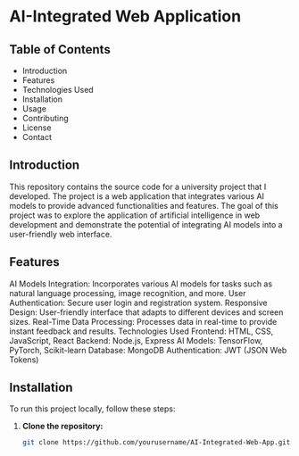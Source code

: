 # AI-Integrated Web Application

## Table of Contents

* Introduction
* Features
* Technologies Used
* Installation
* Usage
* Contributing
* License
* Contact

## Introduction
This repository contains the source code for a university project that I developed. The project is a web application that integrates various AI models to provide advanced functionalities and features. The goal of this project was to explore the application of artificial intelligence in web development and demonstrate the potential of integrating AI models into a user-friendly web interface.

## Features
AI Models Integration: Incorporates various AI models for tasks such as natural language processing, image recognition, and more.
User Authentication: Secure user login and registration system.
Responsive Design: User-friendly interface that adapts to different devices and screen sizes.
Real-Time Data Processing: Processes data in real-time to provide instant feedback and results.
Technologies Used
Frontend: HTML, CSS, JavaScript, React
Backend: Node.js, Express
AI Models: TensorFlow, PyTorch, Scikit-learn
Database: MongoDB
Authentication: JWT (JSON Web Tokens)
## Installation
To run this project locally, follow these steps:

1. **Clone the repository:**
   ```sh
   git clone https://github.com/yourusername/AI-Integrated-Web-App.git
